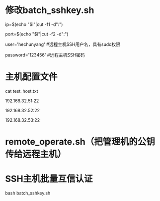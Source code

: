 # 修改batch_sshkey.sh

ip=$(echo "$i"|cut -f1 -d":")

port=$(echo "$i"|cut -f2 -d":")

user='hechunyang' #远程主机SSH用户名，具有sudo权限

password='123456' #远程主机SSH密码

# 主机配置文件

cat test_host.txt 

192.168.32.51:22

192.168.32.52:22

192.168.32.53:22


# remote_operate.sh（把管理机的公钥传给远程主机）


# SSH主机批量互信认证
bash batch_sshkey.sh

